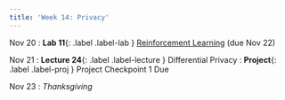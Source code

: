 ```yaml
---
title: 'Week 14: Privacy'
---
```


Nov 20
: **Lab 11**{: .label .label-lab } [Reinforcement Learning](https://data102.datahub.berkeley.edu/hub/user-redirect/git-pull?repo=https%3A%2F%2Fgithub.com%2Fds-102%2Ffa23-materials&urlpath=lab%2Ftree%2Ffa23-materials%2Flab%2Flab11%2Flab11.ipynb&branch=main) (due Nov 22)

Nov 21
: **Lecture 24**{: .label .label-lecture } Differential Privacy
: **Project**{: .label .label-proj } Project Checkpoint 1 Due

Nov 23
: *Thanksgiving*